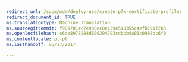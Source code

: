 ```yaml
---
redirect_url: /sccm/mdm/deploy-use/create-pfx-certificate-profiles
redirect_document_id: TRUE
ms.translationtype: Machine Translation
ms.sourcegitcommit: f9097014c7e988ec8e139e518355c4efb19172b3
ms.openlocfilehash: c6de8978284d608294793cdbcb4a01c0988bc6f0
ms.contentlocale: pt-pt
ms.lasthandoff: 05/17/2017

---
```


